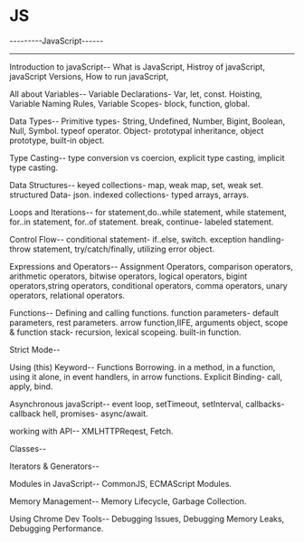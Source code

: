 # JS

---------JavaScript------
************************
Introduction to javaScript--
What is JavaScript,
Histroy of javaScript,
javaScript Versions,
How to run javaScript,

All about Variables--
Variable Declarations- Var, let, const.
Hoisting,
Variable Naming Rules,
Variable Scopes- block, function, global.

Data Types--
Primitive types- String, Undefined, Number, Bigint, Boolean, Null, Symbol.
typeof operator.
Object- prototypal inheritance, object prototype, built-in object. 

Type Casting--
type conversion vs coercion,
explicit type casting, implicit type casting.

Data Structures--
keyed collections- map, weak map, set, weak set.
structured Data- json.
indexed collections- typed arrays, arrays.

Loops and Iterations--
for statement,do..while statement, while statement, for..in statement, for..of statement.
break, continue- labeled statement.

Control Flow--
conditional statement- if..else, switch.
exception handling- throw statement, try/catch/finally, utilizing error object.


Expressions and Operators--
Assignment Operators, comparison operators, arithmetic operators, 
bitwise operators, logical operators, bigint operators,string operators, 
conditional operators, comma operators, unary operators, relational operators.

Functions--
Defining and calling functions.
function parameters- default parameters, rest parameters.
arrow function,IIFE, arguments object,
scope & function stack- recursion, lexical scopeing.
built-in function.


Strict Mode--


Using (this) Keyword--
Functions Borrowing.
in a method, in a function, using it alone, in event handlers, in arrow functions.
Explicit Binding- call, apply, bind.

Asynchronous javaScript--
event loop, setTimeout, setInterval, callbacks- callback hell, promises- async/await.

working with API--
XMLHTTPReqest, Fetch.

Classes--

Iterators & Generators--

Modules in JavaScript--
CommonJS, ECMAScript Modules.

Memory Management--
Memory Lifecycle, Garbage Collection.


Using Chrome Dev Tools--
Debugging Issues, Debugging Memory Leaks, Debugging Performance.
